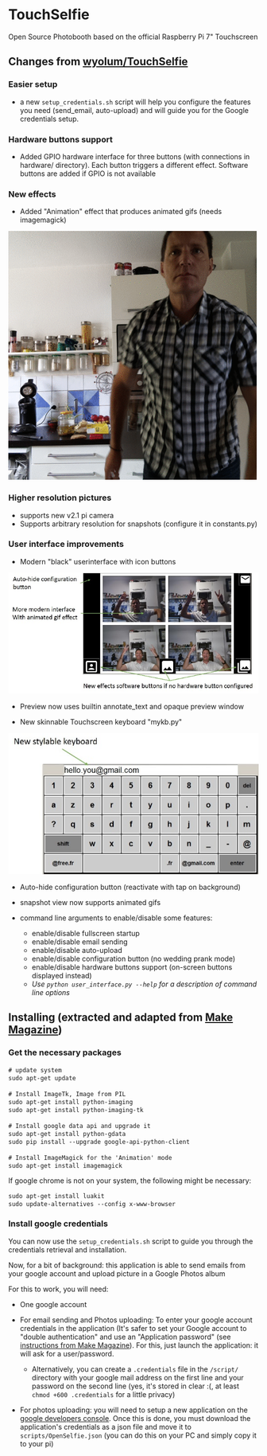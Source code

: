 # TouchSelfie
Open Source Photobooth based on the official Raspberry Pi 7" Touchscreen


## Changes from [wyolum/TouchSelfie](https://github.com/wyolum/TouchSelfie)

### Easier setup
- a new `setup_credentials.sh` script will help you configure the features you need (send_email, auto-upload) and will guide you for the Google credentials setup.

### Hardware buttons support
- Added GPIO hardware interface for three buttons (with connections in hardware/ directory). Each button triggers a different effect. Software buttons are added if GPIO is not available

### New effects
- Added "Animation" effect that produces animated gifs (needs imagemagick)

![example animation](screenshots/anim.gif)

### Higher resolution pictures
- supports new v2.1 pi camera
- Supports arbitrary resolution for snapshots (configure it in constants.py)

### User interface improvements

- Modern "black" userinterface with icon buttons

![user interface](screenshots/new_user_interface.jpg?raw=true)

- Preview now uses builtin annotate_text and opaque preview window

- New skinnable Touchscreen keyboard "mykb.py"

![new keyboard](screenshots/new_keyboard.jpg?raw=true)

- Auto-hide configuration button (reactivate with tap on background)

- snapshot view now supports animated gifs

- command line arguments to enable/disable some features:
  - enable/disable fullscreen startup
  - enable/disable email sending
  - enable/disable auto-upload
  - enable/disable configuration button (no wedding prank mode)
  - enable/disable hardware buttons support (on-screen buttons displayed instead)
  - *Use `python user_interface.py --help` for a description of command line options*

## Installing (extracted and adapted from [Make Magazine](https://makezine.com/projects/raspberry-pi-photo-booth/))

### Get the necessary packages

```
# update system 
sudo apt-get update

# Install ImageTk, Image from PIL
sudo apt-get install python-imaging
sudo apt-get install python-imaging-tk

# Install google data api and upgrade it
sudo apt-get install python-gdata
sudo pip install --upgrade google-api-python-client

# Install ImageMagick for the 'Animation' mode
sudo apt-get install imagemagick
```

If google chrome is not on your system, the following might be necessary:

```
sudo apt-get install luakit
sudo update-alternatives --config x-www-browser
```

### Install google credentials

You can now use the `setup_credentials.sh` script to guide you through the credentials retrieval and installation.


Now, for a bit of background: this application is able to send emails from your google account and upload picture in a Google Photos album

For this to work, you will need:
- One google account
- For email sending and Photos uploading: To enter your google account credentials in the application (It's safer to set your Google account to "double authentication" and use an "Application password" (see [instructions from Make Magazine](https://makezine.com/projects/raspberry-pi-photo-booth/)). For this, just launch the application: it will ask for a user/password.

  - Alternatively, you can create a `.credentials` file in the `/script/` directory with your google mail address on the first line and your password on the second line (yes, it's stored in clear :(, at least `chmod +600 .credentials` for a little privacy)

- For photos uploading: you will need to setup a new application on the [google developers console](https://console.developers.google.com/). Once this is done, you must download the application's credentials as a json file and move it to `scripts/OpenSelfie.json` (you can do this on your PC and simply copy it to your pi)

